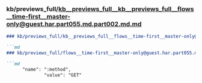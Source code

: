 ### kb/previews_full/kb__previews_full__kb__previews_full__flows__time-first__master-only@guest.har.part055.md.part002.md.md

```md
### kb/previews_full/kb__previews_full__flows__time-first__master-only@guest.har.part055.md.part002.md

```md
### kb/previews_full/flows__time-first__master-only@guest.har.part055.md (part 002)

```md
      "name": ":method",
              "value": "GET"
         
```

```

```

```
